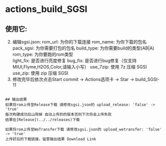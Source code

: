 # actions_build_SGSI
## 使用它:
2. 编辑sgsi.json:
     rom_url: 为你的下载连接 
     rom_name: 为你下载的包名 
     pack_sgsi: 为你需要打包的包名
     build_type: 为你需要build的类型(AB|A) 
     rom_type: 为你要跑的rom类型  
     light_fix: 是否进行亮度修复
     bug_fix: 是否进行bug修复（仅支持MIUI,Flyme,H2OS,Color,请输入小写）
     use_7zip: 使用 7z 压缩 SGSI
     use_zip: 使用 zip 压缩 SGSI
3. 修改完毕后依次点击Start commit -> Actions选项卡 -> Star -> build_SGSI-11
```
 
## 输出结果
如果将rom上传至Release下载 请修改sgsi.json的 upload_release: 'false' -> 'true' 
每次构建成功后山除掉 自动上传的的版本否则下次将会上传失败
结果在[Release](../../releases)下载

如果将rom上传至WeTransfer下载 请修改sgsi.json的 upload_wetransfer: 'false' -> 'true'
上传好后的下载链接，留意输出结果 Download Link
